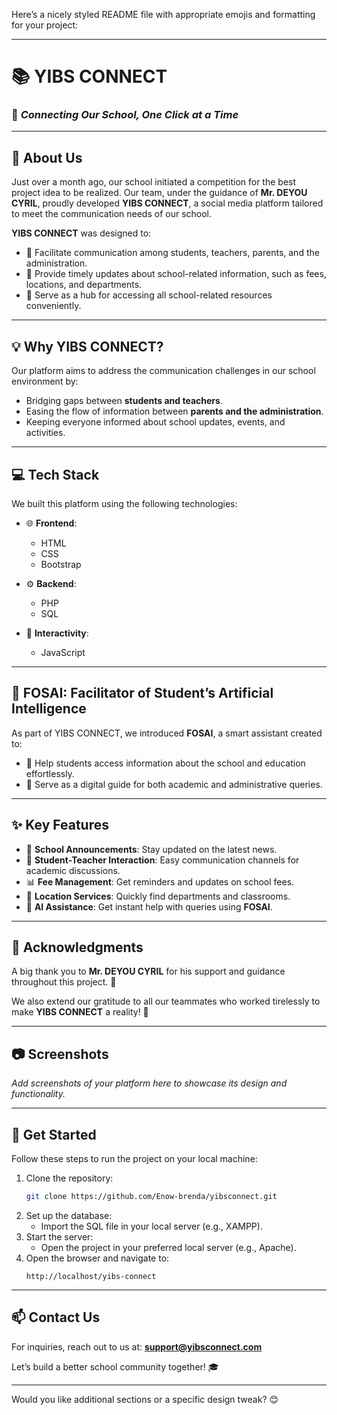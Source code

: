 Here’s a nicely styled README file with appropriate emojis and formatting for your project: 

---

# 📚 **YIBS CONNECT**  
### 🌟 *Connecting Our School, One Click at a Time*  

---

## 📖 **About Us**  

Just over a month ago, our school initiated a competition for the best project idea to be realized. Our team, under the guidance of **Mr. DEYOU CYRIL**, proudly developed **YIBS CONNECT**, a social media platform tailored to meet the communication needs of our school.  

**YIBS CONNECT** was designed to:  
- 📢 Facilitate communication among students, teachers, parents, and the administration.  
- 🔔 Provide timely updates about school-related information, such as fees, locations, and departments.  
- 📱 Serve as a hub for accessing all school-related resources conveniently.  

---

## 💡 **Why YIBS CONNECT?**  

Our platform aims to address the communication challenges in our school environment by:  
- Bridging gaps between **students and teachers**.  
- Easing the flow of information between **parents and the administration**.  
- Keeping everyone informed about school updates, events, and activities.  

---

## 💻 **Tech Stack**  

We built this platform using the following technologies:  

- 🌐 **Frontend**:  
  - HTML  
  - CSS  
  - Bootstrap  

- ⚙️ **Backend**:  
  - PHP  
  - SQL  

- 🚀 **Interactivity**:  
  - JavaScript  

---

## 🤖 **FOSAI: Facilitator of Student’s Artificial Intelligence**  

As part of YIBS CONNECT, we introduced **FOSAI**, a smart assistant created to:  
- 🧠 Help students access information about the school and education effortlessly.  
- 🤝 Serve as a digital guide for both academic and administrative queries.  

---

## ✨ **Key Features**  

- 📰 **School Announcements**: Stay updated on the latest news.  
- 🏫 **Student-Teacher Interaction**: Easy communication channels for academic discussions.  
- 📊 **Fee Management**: Get reminders and updates on school fees.  
- 📌 **Location Services**: Quickly find departments and classrooms.  
- 🔎 **AI Assistance**: Get instant help with queries using **FOSAI**.  

---

## 🌟 **Acknowledgments**  

A big thank you to **Mr. DEYOU CYRIL** for his support and guidance throughout this project. 🌟  

We also extend our gratitude to all our teammates who worked tirelessly to make **YIBS CONNECT** a reality! 💪  

---

## 📷 **Screenshots**  

_Add screenshots of your platform here to showcase its design and functionality._  

---

## 🚀 **Get Started**  

Follow these steps to run the project on your local machine:  

1. Clone the repository:  
   ```bash  
   git clone https://github.com/Enow-brenda/yibsconnect.git  
   ```  
2. Set up the database:  
   - Import the SQL file in your local server (e.g., XAMPP).  
3. Start the server:  
   - Open the project in your preferred local server (e.g., Apache).  
4. Open the browser and navigate to:  
   ```  
   http://localhost/yibs-connect  
   ```  

---

## 📫 **Contact Us**  

For inquiries, reach out to us at: **support@yibsconnect.com**  

Let’s build a better school community together! 🎓  

---

Would you like additional sections or a specific design tweak? 😊
